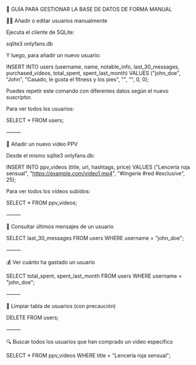 📘 GUÍA PARA GESTIONAR LA BASE DE DATOS DE FORMA MANUAL

🧍‍♂️ Añadir o editar usuarios manualmente

Ejecuta el cliente de SQLite:

sqlite3 onlyfans.db

Y luego, para añadir un nuevo usuario:

INSERT INTO users (username, name, notable_info, last_30_messages, purchased_videos, total_spent, spent_last_month)
VALUES ("john_doe", "John", "Casado, le gusta el fitness y los pies", "", "", 0, 0);

Puedes repetir este comando con diferentes datos según el nuevo suscriptor.

Para ver todos los usuarios:

SELECT * FROM users;


⸻

🎥 Añadir un nuevo video PPV

Desde el mismo sqlite3 onlyfans.db:

INSERT INTO ppv_videos (title, url, hashtags, price)
VALUES ("Lencería roja sensual", "https://example.com/video1.mp4", "#lingerie #red #exclusive", 25);

Para ver todos los vídeos subidos:

SELECT * FROM ppv_videos;


⸻

📩 Consultar últimos mensajes de un usuario

SELECT last_30_messages FROM users WHERE username = "john_doe";


⸻

💰 Ver cuánto ha gastado un usuario

SELECT total_spent, spent_last_month FROM users WHERE username = "john_doe";


⸻

🧹 Limpiar tabla de usuarios (con precaución)

DELETE FROM users;


⸻

🔍 Buscar todos los usuarios que han comprado un video específico

SELECT * FROM ppv_videos WHERE title = "Lencería roja sensual";


